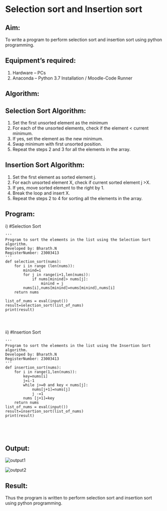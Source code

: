 # Selection sort and Insertion sort
## Aim:
To write a program to perform selection sort and insertion sort using python programming.
## Equipment’s required:
1.	Hardware – PCs
2.	Anaconda – Python 3.7 Installation / Moodle-Code Runner
## Algorithm:
## Selection Sort Algorithm:
1.	Set the first unsorted element as the minimum
2.	For each of the unsorted elements, check if the element < current minimum.
3.	If yes, set the element as the new minimum.
4.	Swap minimum with first unsorted position.
5.	Repeat the steps 2 and 3 for all the elements in the array.
## Insertion Sort Algorithm:
1.	Set the first element as sorted element j.
2.	For each unsorted element X, check if current sorted element j >X.
3.	If yes, move sorted element to the right by 1.
4.	Break the loop and insert X.
5.	Repeat the steps 2 to 4 for sorting all the elements in the array.
## Program:
i)	#Selection Sort
```
''' 
Program to sort the elements in the list using the Selection Sort algorithm.
Developed by: Bharath.N
RegisterNumber: 23003413
'''
def selection_sort(nums):
    for i in range (len(nums)):
        minind=i
        for j in range(i+1,len(nums)):
            if nums[minind]> nums[j]:
                minind = j
        nums[i],nums[minind]=nums[minind],nums[i]
    return nums
    
list_of_nums = eval(input())
result=selection_sort(list_of_nums)
print(result)




```
ii)	#Insertion Sort
```
''' 
Program to sort the elements in the list using the Insertion Sort algorithm.
Developed by: Bharath.N
RegisterNumber: 23003413
'''
def insertion_sort(nums):
    for i in range(1,len(nums)):
        key=nums[i]
        j=i-1
        while j>=0 and key < nums[j]:
            nums[j+1]=nums[j]
            j -=1
        nums [j+1]=key
    return nums    
list_of_nums = eval(input())
result=insertion_sort(list_of_nums)
print(result)





```

## Output:
![output1](https://github.com/BHARATHNATRAJAN/Sorting-Algorithm/assets/147473529/32f9414f-dfa9-47ab-96d0-d46b3e1466b5)

![output2](https://github.com/BHARATHNATRAJAN/Sorting-Algorithm/assets/147473529/9d7ebaf4-319d-4d40-b67e-4ca82a15c457)


## Result:
Thus the program is written to perform selection sort and insertion sort using python programming.
